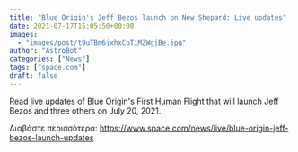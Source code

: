 ```yaml
---
title: "Blue Origin's Jeff Bezos launch on New Shepard: Live updates"
date: 2021-07-17T15:05:50+00:00
images:
  - "images/post/t9uTBm6jxhxCbTiMZWgjBe.jpg"
author: "AstroBot"
categories: ["News"]
tags: ["space.com"]
draft: false
---
```


Read live updates of Blue Origin's First Human Flight that will launch Jeff Bezos and three others on July 20, 2021. 

Διαβάστε περισσότερα: https://www.space.com/news/live/blue-origin-jeff-bezos-launch-updates
